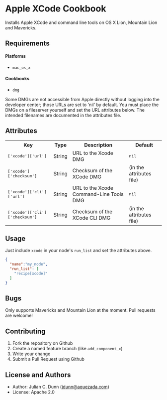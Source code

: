 Apple XCode Cookbook
==============

Installs Apple XCode and command line tools on OS X Lion, Mountain Lion and Mavericks.

Requirements
------------

#### Platforms

* `mac_os_x`

#### Cookbooks

* `dmg`

Some DMGs are not accessible from Apple directly without logging into the developer center; those URLs are set to 'nil' by default.
You must place the DMGs on a fileserver yourself and set the URL attributes below.
The intended filenames are documented in the attributes file.

Attributes
----------

<table>
  <tr>
    <th>Key</th>
    <th>Type</th>
    <th>Description</th>
    <th>Default</th>
  </tr>
  <tr>
    <td><tt>['xcode']['url']</tt></td>
    <td>String</td>
    <td>URL to the Xcode DMG</td>
    <td><tt>nil</tt></td>
  </tr>
  <tr>
    <td><tt>['xcode']['checksum']</tt></td>
    <td>String</td>
    <td>Checksum of the XCode DMG</td>
    <td>(in the attributes file)</td>
  </tr>
  <tr>
    <td><tt>['xcode']['cli']['url']</tt></td>
    <td>String</td>
    <td>URL to the Xcode Command-Line Tools DMG</td>
    <td><tt>nil</tt></td>
  </tr>
  <tr>
    <td><tt>['xcode']['cli']['checksum']</tt></td>
    <td>String</td>
    <td>Checksum of the XCode CLI DMG</td>
    <td>(in the attributes file)</td>
  </tr>
</table>

Usage
-----

Just include `xcode` in your node's `run_list` and set the attributes above.

```json
{
  "name":"my_node",
  "run_list": [
    "recipe[xcode]"
  ]
}
```

Bugs
----

Only supports Mavericks and Mountain Lion at the moment. Pull requests
are welcome!

Contributing
------------

1. Fork the repository on Github
2. Create a named feature branch (like `add_component_x`)
3. Write your change
4. Submit a Pull Request using Github

License and Authors
-------------------

* Author: Julian C. Dunn (<jdunn@aquezada.com>)
* License: Apache 2.0
